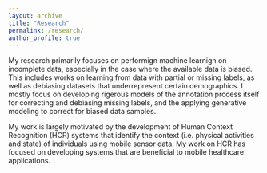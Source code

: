 ```yaml
---
layout: archive
title: "Research"
permalink: /research/
author_profile: true
---
```


My research primarily focuses on performign machine learnign on incomplete data, especially in the case where the available data is biased. This includes works on learning from data with partial or missing labels, as well as debiasing datasets that underrepresent certain demographics. I mostly focus on developing rigerous models of the annotation process itself for correcting and debiasing missing labels, and the applying generative modeling to correct for biased data samples.

My work is largely motivated by the development of Human Context Recognition (HCR) systems that identify the context (i.e. physical activities and state) of individuals using mobile sensor data. My work on HCR has focused on developing systems that are beneficial to mobile healthcare applications. 


